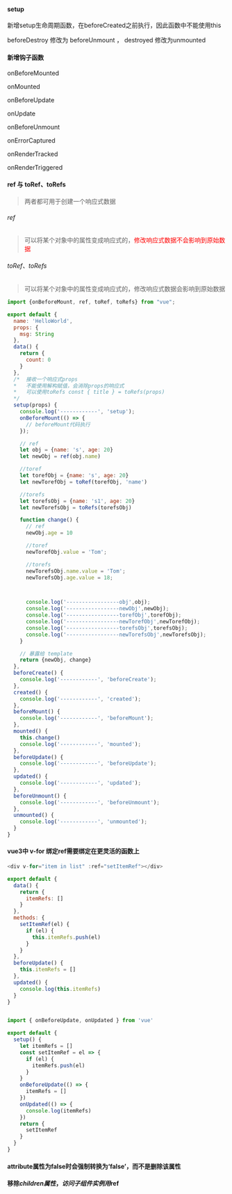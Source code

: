 #### setup

新增setup生命周期函数，在beforeCreated之前执行，因此函数中不能使用this

beforeDestroy 修改为 beforeUnmount ， destroyed 修改为unmounted

#### 新增钩子函数

onBeforeMounted

onMounted

onBeforeUpdate

onUpdate

onBeforeUnmount

onErrorCaptured

onRenderTracked

onRenderTriggered

#### ref 与 toRef、toRefs

> 两者都可用于创建一个响应式数据

###### ref

> 可以将某个对象中的属性变成响应式的，<font color=red>修改响应式数据不会影响到原始数据</font>

###### toRef、toRefs

> 可以将某个对象中的属性变成响应式的，修改响应式数据会影响到原始数据

```js
import {onBeforeMount, ref, toRef, toRefs} from "vue";

export default {
  name: 'HelloWorld',
  props: {
    msg: String
  },
  data() {
    return {
      count: 0
    }
  },
  /*  接收一个响应式props
  *   不能使用解构赋值，会消除props的响应式
  *   可以使用toRefs const { title } = toRefs(props)
  */
  setup(props) {
    console.log('------------', 'setup');
    onBeforeMount(() => {
      // beforeMount代码执行
    });

    // ref
    let obj = {name: 's', age: 20}
    let newObj = ref(obj.name)

    //toref
    let torefObj = {name: 's', age: 20}
    let newTorefObj = toRef(torefObj, 'name')

    //torefs
    let torefsObj = {name: 's1', age: 20}
    let newTorefsObj = toRefs(torefsObj)

    function change() {
      // ref
      newObj.age = 10

      //toref
      newTorefObj.value = 'Tom';

      //torefs
      newTorefsObj.name.value = 'Tom';
      newTorefsObj.age.value = 18;



      console.log('-----------------obj',obj);
      console.log('-----------------newObj',newObj);
      console.log('-----------------torefObj',torefObj);
      console.log('-----------------newTorefObj',newTorefObj);
      console.log('-----------------torefsObj',torefsObj);
      console.log('-----------------newTorefsObj',newTorefsObj);
    }

    // 暴露给 template
    return {newObj, change}
  },
  beforeCreate() {
    console.log('------------', 'beforeCreate');
  },
  created() {
    console.log('------------', 'created');
  },
  beforeMount() {
    console.log('------------', 'beforeMount');
  },
  mounted() {
    this.change()
    console.log('------------', 'mounted');
  },
  beforeUpdate() {
    console.log('------------', 'beforeUpdate');
  },
  updated() {
    console.log('------------', 'updated');
  },
  beforeUnmount() {
    console.log('------------', 'beforeUnmount');
  },
  unmounted() {
    console.log('------------', 'unmounted');
  }
}
```

#### vue3中 v-for 绑定ref需要绑定在更灵活的函数上

```js
<div v-for="item in list" :ref="setItemRef"></div>

export default {
  data() {
    return {
      itemRefs: []
    }
  },
  methods: {
    setItemRef(el) {
      if (el) {
        this.itemRefs.push(el)
      }
    }
  },
  beforeUpdate() {
    this.itemRefs = []
  },
  updated() {
    console.log(this.itemRefs)
  }
}


import { onBeforeUpdate, onUpdated } from 'vue'

export default {
  setup() {
    let itemRefs = []
    const setItemRef = el => {
      if (el) {
        itemRefs.push(el)
      }
    }
    onBeforeUpdate(() => {
      itemRefs = []
    })
    onUpdated(() => {
      console.log(itemRefs)
    })
    return {
      setItemRef
    }
  }
}
```

#### attribute属性为false时会强制转换为‘false’，而不是删除该属性

#### 移除$children属性，访问子组件实例用$ref
